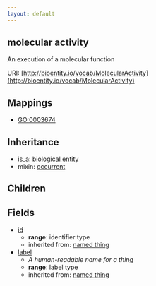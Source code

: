 ```yaml
---
layout: default
---
```


## molecular activity


An execution of a molecular function

URI: [http://bioentity.io/vocab/MolecularActivity](http://bioentity.io/vocab/MolecularActivity)
## Mappings

 * [GO:0003674](http://purl.obolibrary.org/obo/GO_0003674)

## Inheritance

 *  is_a: [biological entity](BiologicalEntity.html)
 *  mixin: [occurrent](Occurrent.html)

## Children



## Fields

 * [id](id.html)
    * __range__: identifier type
    * inherited from: [named thing](NamedThing.html)
 * [label](label.html)
    * _A human-readable name for a thing_
    * __range__: label type
    * inherited from: [named thing](NamedThing.html)
